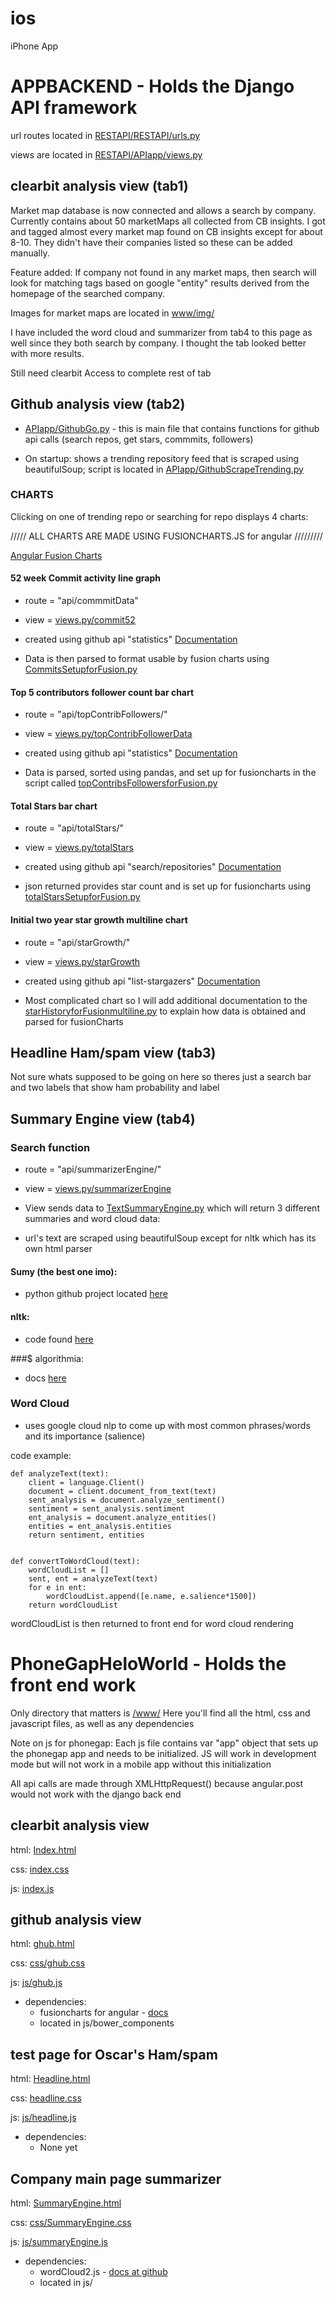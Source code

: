 # ios
iPhone App

APPBACKEND - Holds the Django API framework
======================================================================================

  url routes located in [RESTAPI/RESTAPI/urls.py](https://github.com/nigel-hall-codes/internshipProj/blob/master/AppBackend/RESTAPI/RESTAPI/urls.py)

  views are located in [RESTAPI/APIapp/views.py](https://github.com/nigel-hall-codes/internshipProj/blob/master/AppBackend/RESTAPI/APIapp/views.py)



clearbit analysis view (tab1)
----------------------------
Market map database is now connected and allows a search by company.  Currently contains about 50 marketMaps all collected
 from CB insights.  I got and tagged almost every market map found on CB insights except for about 8-10.  They didn't have their companies
 listed so these can be added manually.

 Feature added:  If company not found in any market maps, then search will look for matching tags based on google "entity"
 results derived from the homepage of the searched company.

 Images for market maps are located in [www/img/](https://github.com/nigel-hall-codes/internshipProj/blob/master/PhoneGapHeloWorld/www/img)

I have included the word cloud and summarizer from tab4 to this page as well since they both search by company.  I thought the
tab looked better with more results.

 Still need clearbit Access to complete rest of tab



Github analysis view (tab2)
----------------------------
* [APIapp/GithubGo.py](https://github.com/nigel-hall-codes/internshipProj/blob/master/AppBackend/RESTAPI/APIapp/GithubGo.py) - this is main file that contains functions for github api calls (search repos, get stars, commmits, followers)


* On startup: shows a trending repository feed that is scraped using beautifulSoup;
    script is located in [APIapp/GithubScrapeTrending.py](https://github.com/nigel-hall-codes/internshipProj/blob/master/AppBackend/RESTAPI/APIapp/GithubScrapeTrending.py)


### CHARTS



Clicking on one of trending repo or searching for repo displays 4 charts:


///// ALL CHARTS ARE MADE USING FUSIONCHARTS.JS for angular /////////

[Angular Fusion Charts](http://www.fusioncharts.com/angularjs-charts/)

#### 52 week Commit activity line graph

* route = "api/commmitData"

* view = [views.py/commit52](https://github.com/nigel-hall-codes/internshipProj/blob/master/AppBackend/RESTAPI/APIapp/views.py)

* created using github api "statistics"
[Documentation](https://developer.github.com/v3/repos/statistics/#get-the-last-year-of-commit-activity-data)

* Data is then parsed to format usable by fusion charts using [CommitsSetupforFusion.py](https://github.com/nigel-hall-codes/internshipProj/blob/master/AppBackend/RESTAPI/APIapp/CommitsSetupforFusion.py)

#### Top 5 contributors follower count bar chart

* route = "api/topContribFollowers/"

* view = [views.py/topContribFollowerData](https://github.com/nigel-hall-codes/internshipProj/blob/master/AppBackend/RESTAPI/APIapp/views.py)

* created using github api "statistics"
[Documentation](https://developer.github.com/v3/repos/statistics/#get-contributors-list-with-additions-deletions-and-commit-counts)

* Data is parsed, sorted using pandas, and set up for fusioncharts in the script called [topContribsFollowersforFusion.py](https://github.com/nigel-hall-codes/internshipProj/blob/master/AppBackend/RESTAPI/APIapp/topContribsFollowersforFusion.py)

#### Total Stars bar chart

* route = "api/totalStars/"

* view = [views.py/totalStars](https://github.com/nigel-hall-codes/internshipProj/blob/master/AppBackend/RESTAPI/APIapp/views.py)

* created using github api "search/repositories"
[Documentation](https://developer.github.com/v3/search/#search-repositories)

* json returned provides star count and is set up for fusioncharts using [totalStarsSetupforFusion.py](https://github.com/nigel-hall-codes/internshipProj/blob/master/AppBackend/RESTAPI/APIapp/totalStarsSetupforFusion.py)

#### Initial two year star growth multiline chart

* route = "api/starGrowth/"

* view = [views.py/starGrowth](https://github.com/nigel-hall-codes/internshipProj/blob/master/AppBackend/RESTAPI/APIapp/views.py)

* created using github api "list-stargazers"
[Documentation](https://developer.github.com/v3/activity/starring/#list-stargazers)

* Most complicated chart so I will add additional documentation to the [starHistoryforFusionmultiline.py](https://github.com/nigel-hall-codes/internshipProj/blob/master/AppBackend/RESTAPI/APIapp/starHistoryforFusionmultiline.py)
to explain how data is obtained and parsed for fusionCharts


Headline Ham/spam view (tab3)
------------------------------
Not sure whats supposed to be going on here so theres just a search bar and two labels that show ham probability and label


Summary Engine view (tab4)
--------------------------

### Search function


* route = "api/summarizerEngine/"

* view = [views.py/summarizerEngine](https://github.com/nigel-hall-codes/internshipProj/blob/master/AppBackend/RESTAPI/APIapp/views.py)

* View sends data to [TextSummaryEngine.py](https://github.com/nigel-hall-codes/internshipProj/blob/master/AppBackend/RESTAPI/APIapp/TextSummaryEngine.py) which will return 3 different summaries and word cloud data:

* url's text are scraped using beautifulSoup except for nltk which has its own html parser

#### Sumy (the best one imo):

* python github project located [here](https://github.com/miso-belica/sumy)


#### nltk:

* code found [here](http://glowingpython.blogspot.com/2014/09/text-summarization-with-nltk.html)


###$ algorithmia:

* docs [here](https://algorithmia.com/algorithms/nlp/Summarizer)

### Word Cloud

* uses google cloud nlp to come up with most common phrases/words and its importance (salience)

code example:

    def analyzeText(text):
        client = language.Client()
        document = client.document_from_text(text)
        sent_analysis = document.analyze_sentiment()
        sentiment = sent_analysis.sentiment
        ent_analysis = document.analyze_entities()
        entities = ent_analysis.entities
        return sentiment, entities


    def convertToWordCloud(text):
        wordCloudList = []
        sent, ent = analyzeText(text)
        for e in ent:
            wordCloudList.append([e.name, e.salience*1500])
        return wordCloudList


wordCloudList is then returned to front end for word cloud rendering




PhoneGapHeloWorld - Holds the front end work
======================================================================================

Only directory that matters is [/www/](https://github.com/nigel-hall-codes/internshipProj/tree/master/PhoneGapHeloWorld/www)
Here you'll find all the html, css and javascript files, as well as any dependencies

Note on js for phonegap:
Each js file contains var "app" object that sets up the phonegap app and needs to be initialized.  JS will work
in development mode but will not work in a mobile app without this initialization

All api calls are made through XMLHttpRequest() because angular.post would not work with the django back end




clearbit analysis view
-----------------------------------
html: [Index.html](https://github.com/nigel-hall-codes/internshipProj/blob/master/PhoneGapHeloWorld/www/index.html)

css: [index.css](https://github.com/nigel-hall-codes/internshipProj/blob/master/PhoneGapHeloWorld/www/css/index.css)

js: [index.js](https://github.com/nigel-hall-codes/internshipProj/blob/master/PhoneGapHeloWorld/www/js/index.js)


github analysis view
--------------------------------
html: [ghub.html](https://github.com/nigel-hall-codes/internshipProj/blob/master/PhoneGapHeloWorld/www/ghub.html)

css: [css/ghub.css](https://github.com/nigel-hall-codes/internshipProj/blob/master/PhoneGapHeloWorld/www/css/ghub.css)

js: [js/ghub.js](https://github.com/nigel-hall-codes/internshipProj/blob/master/PhoneGapHeloWorld/www/js/ghub.js)
* dependencies:
    - fusioncharts for angular - [docs](http://www.fusioncharts.com/angularjs-charts/#/demos/ex1)
    - located in js/bower_components




test page for Oscar's Ham/spam
----------------------------------------------
html: [Headline.html](https://github.com/nigel-hall-codes/internshipProj/blob/master/PhoneGapHeloWorld/www/Headline.html)

css: [headline.css](https://github.com/nigel-hall-codes/internshipProj/blob/master/PhoneGapHeloWorld/www/css/headline.css)

js: [js/headline.js](https://github.com/nigel-hall-codes/internshipProj/blob/master/PhoneGapHeloWorld/www/js/headline.js)
* dependencies:
    - None yet


Company main page summarizer
-------------------------------------------------
html: [SummaryEngine.html](https://github.com/nigel-hall-codes/internshipProj/blob/master/PhoneGapHeloWorld/www/SummaryEngine.html)

css: [css/SummaryEngine.css](https://github.com/nigel-hall-codes/internshipProj/blob/master/PhoneGapHeloWorld/www/css/summaryEngine.css)

js: [js/summaryEngine.js](https://github.com/nigel-hall-codes/internshipProj/blob/master/PhoneGapHeloWorld/www/js/summaryEngine.js)
* dependencies:
    - wordCloud2.js - [docs at github](https://github.com/timdream/wordcloud2.js/)
    - located in js/











